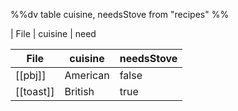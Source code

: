 %%dv table cuisine, needsStove from "recipes" %%

| File                        | cuisine  | need

| File      | cuisine  | needsStove |
| --------- | -------- | ---------- |
| [[pbj]]   | American | false      |
| [[toast]] | British  | true       |
